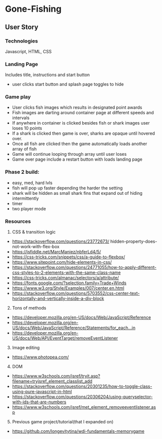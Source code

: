 # Gone-Fishing

## User Story

### Technologies
Javascript, HTML, CSS

### Landing Page
Includes title, instructions and start button
- user clicks start button and splash page toggles to hide

### Game play
- User clicks fish images which results in designated point awards
- Fish images are darting around container page at different speeds and intervals
- If anywhere in container is clicked besides fish or shark images user loses 10 points
- If a shark is clicked then game is over, sharks are opaque until hovered over.
- Once all fish are clicked then the game automatically loads another array of fish
- Game will continue looping through array until user loses
- Game over page include a restart button with loads landing page




### Phase 2 build:
- easy, med, hard lvls
- fish will pop up faster depending the harder the setting
- shark will be hidden as small shark fins that expand out of hiding intermittently
- timer
- two player mode

### Resources

1. CSS & transition logic
- https://stackoverflow.com/questions/23772673/      hidden-property-does-not-work-with-flex-box
- https://jsfiddle.net/MarcManiez/nbferLd4/5/
- https://css-tricks.com/snippets/css/a-guide-to-flexbox/
- https://www.sitepoint.com/hide-elements-in-css/
- https://stackoverflow.com/questions/24771055/how-to-apply-different-css-styles-to-2-elements-with-the-same-class-name
- https://css-tricks.com/almanac/selectors/a/attribute/
- https://fonts.google.com/?selection.family=Trade+Winds
- https://www.w3.org/Style/Examples/007/center.en.html
- https://stackoverflow.com/questions/5703552/css-center-text-horizontally-and-vertically-inside-a-div-block

2. Tons of methods
- https://developer.mozilla.org/en-US/docs/Web/JavaScript/Reference
- https://developer.mozilla.org/en-US/docs/Web/JavaScript/Reference/Statements/for_each...in
- https://developer.mozilla.org/en-US/docs/Web/API/EventTarget/removeEventListener

3. Image editing
 - https://www.photopea.com/

 4. DOM
 - https://www.w3schools.com/jsref/tryit.asp?filename=tryjsref_element_classlist_add
- https://stackoverflow.com/questions/20301235/how-to-toggle-class-using-pure-javascript-in-html
- https://stackoverflow.com/questions/20306204/using-queryselector-with-ids-that-are-numbers
- https://www.w3schools.com/jsref/met_element_removeeventlistener.asp

5. Previous game project/tutorial(that I expanded on)
- https://github.com/longevitytina/wdi-fundamentals-memorygame